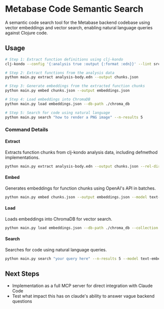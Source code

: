 # Metabase Code Semantic Search

A semantic code search tool for the Metabase backend codebase using vector embeddings and vector search, enabling natural language queries against Clojure code.

## Usage

```bash
# Step 1: Extract function definitions using clj-kondo
clj-kondo --config '{:analysis true :output {:format :edn}}' --lint src/metabase/channel/render > analysis-body.edn

# Step 2: Extract functions from the analysis data
python main.py extract analysis-body.edn --output chunks.json

# Step 3: Generate embeddings from the extracted function chunks
python main.py embed chunks.json --output embeddings.json

# Step 4: Load embeddings into ChromaDB
python main.py load embeddings.json --db-path ./chroma_db

# Step 5: Search for code using natural language
python main.py search "how to render a PNG image" --n-results 5
```

### Command Details

#### Extract
Extracts function chunks from clj-kondo analysis data, including defmethod implementations.
```bash
python main.py extract analysis-body.edn --output chunks.json --rel-dir ../..
```

#### Embed
Generates embeddings for function chunks using OpenAI's API in batches.
```bash
python main.py embed chunks.json --output embeddings.json --model text-embedding-3-small --batch-size 100
```

#### Load
Loads embeddings into ChromaDB for vector search.
```bash
python main.py load embeddings.json --db-path ./chroma_db --collection clojure_code
```

#### Search
Searches for code using natural language queries.
```bash
python main.py search "your query here" --n-results 5 --model text-embedding-3-small
```

## Next Steps

- Implementation as a full MCP server for direct integration with Claude Code
- Test what impact this has on claude's ability to answer vague backend questions
